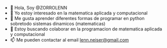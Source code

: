 - 👋 Hola, Soy @ZORROLENN
- 👀 Yo estoy interesado en la matematica aplicada y computacional
- 🌱 Me gusta aprender diferentes formas de programar en python sobretodo sistemas dinamicos (matematicas)
- 💞️ Estoy buscando colaborar en la programacion de matematica aplicada y computacional
- 📫 Me pueden contactar al email lenn.neiser@gmail.com

<!---
ZORROLENN/ZORROLENN is a ✨ special ✨ repository because its `README.md` (this file) appears on your GitHub profile.
You can click the Preview link to take a look at your changes.
--->
